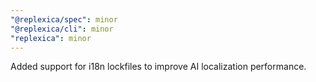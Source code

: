 ```yaml
---
"@replexica/spec": minor
"@replexica/cli": minor
"replexica": minor
---
```


Added support for i18n lockfiles to improve AI localization performance.
